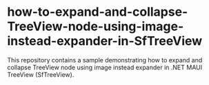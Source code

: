 # how-to-expand-and-collapse-TreeView-node-using-image-instead-expander-in-SfTreeView
This repository contains a sample demonstrating how to expand and collapse TreeView node using image instead expander in .NET MAUI TreeView (SfTreeView).
